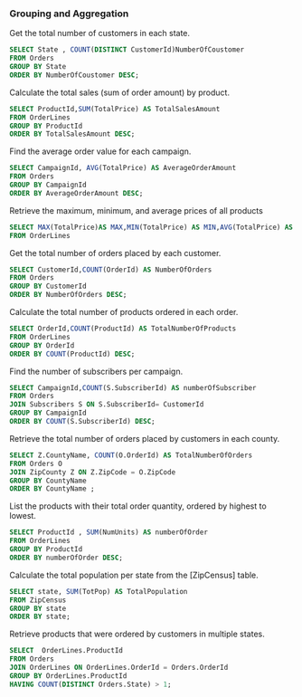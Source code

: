 ### **Grouping and Aggregation**  
Get the total number of customers in each state.
```sql
SELECT State , COUNT(DISTINCT CustomerId)NumberOfCoustomer
FROM Orders
GROUP BY State
ORDER BY NumberOfCoustomer DESC;
```
Calculate the total sales (sum of order amount) by product.
```sql
SELECT ProductId,SUM(TotalPrice) AS TotalSalesAmount
FROM OrderLines
GROUP BY ProductId
ORDER BY TotalSalesAmount DESC;
```
Find the average order value for each campaign.
```sql
SELECT CampaignId, AVG(TotalPrice) AS AverageOrderAmount
FROM Orders
GROUP BY CampaignId
ORDER BY AverageOrderAmount DESC;
```
Retrieve the maximum, minimum, and average prices of all products
```sql
SELECT MAX(TotalPrice)AS MAX,MIN(TotalPrice) AS MIN,AVG(TotalPrice) AS AVG
FROM OrderLines
```
Get the total number of orders placed by each customer.
```sql
SELECT CustomerId,COUNT(OrderId) AS NumberOfOrders
FROM Orders
GROUP BY CustomerId
ORDER BY NumberOfOrders DESC;
```
Calculate the total number of products ordered in each order.
```sql
SELECT OrderId,COUNT(ProductId) AS TotalNumberOfProducts
FROM OrderLines
GROUP BY OrderId 
ORDER BY COUNT(ProductId) DESC;
```
Find the number of subscribers per campaign.
```sql
SELECT CampaignId,COUNT(S.SubscriberId) AS numberOfSubscriber
FROM Orders
JOIN Subscribers S ON S.SubscriberId= CustomerId 
GROUP BY CampaignId
ORDER BY COUNT(S.SubscriberId) DESC;
```
Retrieve the total number of orders placed by customers in each county.
```sql
SELECT Z.CountyName, COUNT(O.OrderId) AS TotalNumberOfOrders 
FROM Orders O
JOIN ZipCounty Z ON Z.ZipCode = O.ZipCode
GROUP BY CountyName
ORDER BY CountyName ;
```
List the products with their total order quantity, ordered by highest to lowest.
```sql
SELECT ProductId , SUM(NumUnits) AS numberOfOrder
FROM OrderLines
GROUP BY ProductId
ORDER BY numberOfOrder DESC;
```
Calculate the total population per state from the [ZipCensus] table.
```sql
SELECT state, SUM(TotPop) AS TotalPopulation
FROM ZipCensus
GROUP BY state
ORDER BY state;
```
Retrieve products that were ordered by customers in multiple states.
```sql
SELECT  OrderLines.ProductId
FROM Orders
JOIN OrderLines ON OrderLines.OrderId = Orders.OrderId
GROUP BY OrderLines.ProductId
HAVING COUNT(DISTINCT Orders.State) > 1;
```

